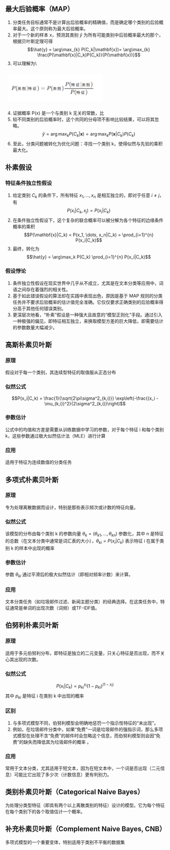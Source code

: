## 最大后验概率（MAP）
1. 分类任务目标通常不是计算出后验概率的精确值，而是确定哪个类别的后验概率最大。这个原则称为最大后验概率。
2. 对于一个新的样本 x，预测其类别 $\hat{y}$ 为所有可能类别中后验概率最大的那个，根据贝叶斯定理可得
$$\hat{y} = \arg\max_{k} P(C_k|\mathbf{x})= \arg\max_{k} \frac{P(\mathbf{x}|C_k)P(C_k)}{P(\mathbf{x})}$$
3. 可以理解为\
<img src="../../pic/ML/Algorithm/bayes_eq.png" style="width:300px;padding:10px;"/>

4. 证据概率 P(x) 是一个与类别 k 无关的常数，比 
5. 较不同类别的后验概率时，这个共同的分母项不影响比较结果，可以将其忽略。
$$\hat{y} = \arg\max_{k} P(C_k|\mathbf{x})= \arg\max_{k} {P(\mathbf{x}|C_k)P(C_k)}$$
6. 至此，分类问题被转化为优化问题：寻找一个类别 k，使得似然与先验的乘积最大化。
## 朴素假设
### 特征条件独立性假设
1. 给定类别 $C_k$ 的条件下，所有特征 $x_1,…,x_n$ 是相互独立的，即对于任意 $i\neq j$，有
$$P(x_i|C_k, x_j) = P(x_i|C_k)$$
2. 在条件独立性假设下，这个复杂的联合概率可以被分解为各个特征的边缘条件概率的乘积
$$P(\mathbf{x}|C_k) = P(x_1, \dots, x_n|C_k) = \prod_{i=1}^{n} P(x_i|C_k)$$
3. 最终，转化为
$$\hat{y} = \arg\max_k P(C_k) \prod_{i=1}^{n} P(x_i|C_k)$$
### 假设悖论
1. 条件独立性假设在现实世界中几乎从不成立，尤其是在文本分类等应用中，词语之间存在着强烈的相关性。
2. 基于如此错误假设的算法却在实践中表现出色，原因是基于 MAP 规则的分类任务并不要求后验概率的估计值完全准确。它仅仅要求正确类别的后验概率得分高于其他任何错误类别。
3. 更深层次地看，“朴素”假设是一种强大且故意的“模型正则化”手段。通过引入一种极强的偏见，即特征相互独立，来换取模型方差的巨大降低，即需要估计的参数数量大幅减少。
## 高斯朴素贝叶斯
### 原理
假设对于每一个类别，其连续型特征的取值服从正态分布
### 似然公式
$$P(x_i|C_k) = \frac{1}{\sqrt{2\pi\sigma^2_{k,i}}} \exp\left(-\frac{(x_i - \mu_{k,i})^2}{2\sigma^2_{k,i}}\right)$$
### 参数估计
公式中的均值和方差是需要从训练数据中学习的参数，对于每个特征 i 和每个类别 k，这些参数通过极大似然估计法（MLE）进行计算
### 应用
适用于特征为连续数值的分类任务
## 多项式朴素贝叶斯
### 原理
专为处理离散数据而设计，特别是那些表示频次或计数的特征向量。
### 似然公式
该模型的分布由每个类别 k 的参数向量 $\theta_k = (\theta_{k1}, \dots, \theta_{kn})$ 参数化，其中 n 是特征的总数（在文本分类中通常是词汇表的大小），$\theta_{ki} = P(x_i|C_k)$ 表示特征 i 在属于类别 k 的样本中出现的概率
### 参数估计
参数 $\theta_{ki}$ 通过平滑后的极大似然估计（即相对频率计数）来计算。
### 应用
文本分类任务（如垃圾邮件过滤、新闻主题分类）的经典选择。在这类任务中，特征通常是单词的出现次数（词频）或TF-IDF值。
## 伯努利朴素贝叶斯
### 原理
适用于多元伯努利分布，即特征是独立的二元变量，只关心特征是否出现，而不关心其出现的次数。
### 似然公式
$$P(x_i|C_k) = p_{ki}^{x_i} (1 - p_{ki})^{(1-x_i)}$$
其中 $p_{ki}$ 是特征 i 在类别 k 中出现的概率
### 区别
1. 与多项式模型不同，伯努利模型会明确地惩罚一个指示性特征的“未出现”。
2. 例如，在垃圾邮件分类中，如果“免费”一词是垃圾邮件的强指示词，那么多项式模型在处理不含“免费”的邮件时会忽略这个信息，而伯努利模型则会因“免费”的缺失而降低其为垃圾邮件的概率 。
### 应用
常用于文本分类，尤其适用于短文本，因为在短文本中，一个词是否出现（二元信息）可能比它出现了多少次（计数信息）更有判别力。
## 类别朴素贝叶斯（Categorical Naive Bayes）
为处理分类型特征（即具有两个以上离散类别的特征）设计的模型。它为每个特征在每个类别下的各个取值估计一个概率。
## 补充朴素贝叶斯（Complement Naive Bayes, CNB）
多项式模型的一个重要变体，特别适用于类别不平衡的数据集